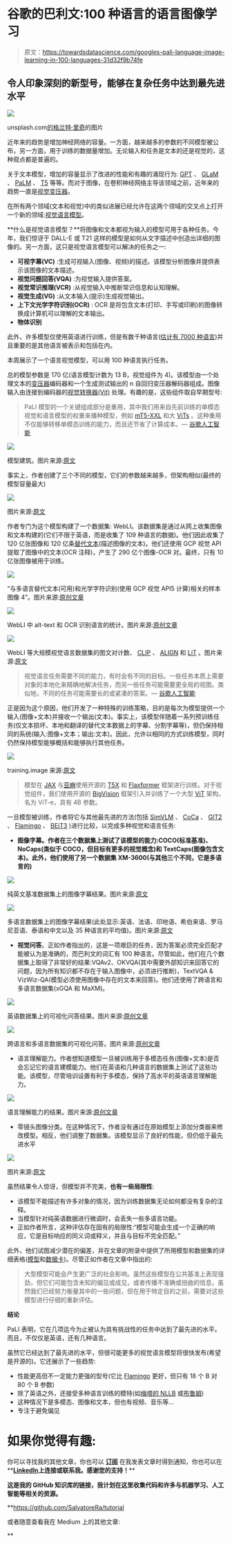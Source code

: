 # 谷歌的巴利文:100 种语言的语言图像学习

> 原文：<https://towardsdatascience.com/googles-pali-language-image-learning-in-100-languages-31d32f9b74fe>

## 令人印象深刻的新型号，能够在复杂任务中达到最先进水平

![](img/ebb7a51d4afc2413e1fe45d9eb6d1f91.png)

unsplash.com[的](https://unsplash.com/)[格兰特·里奇](https://unsplash.com/@grantritchie)的图片

近年来的趋势是增加神经网络的容量。一方面，越来越多的参数的不同模型被公布，另一方面，用于训练的数据量增加。无论输入和任务是文本的还是视觉的，这种观点都是普遍的。

关于文本模型，增加的容量显示了改进的性能和有趣的涌现行为: [GPT](https://arxiv.org/abs/2005.14165) 、 [GLaM](https://ai.googleblog.com/2021/12/more-efficient-in-context-learning-with.html) 、 [PaLM](https://ai.googleblog.com/2022/04/pathways-language-model-palm-scaling-to.html) 、 [T5](https://ai.googleblog.com/2020/02/exploring-transfer-learning-with-t5.html) 等等。而对于图像，在卷积神经网络主导该领域之前，近年来的趋势一直是[视觉变压器](https://arxiv.org/abs/2010.11929)。

在所有两个领域(文本和视觉)中的类似进展已经允许在这两个领域的交叉点上打开一个新的领域:[视觉语言模型](https://lilianweng.github.io/posts/2022-06-09-vlm)。

**什么是视觉语言模型？**将图像和文本都视为输入的模型可用于各种任务。今年，我们惊讶于 DALL-E 或 T21 这样的模型是如何从文字描述中创造出详细的图像的。另一方面，这只是视觉语言模型可以解决的任务之一:

*   **可视字幕(VC)** :生成可视输入(图像、视频)的描述。该模型分析图像并提供表示该图像的文本描述。
*   **视觉问题回答(VQA)** :为视觉输入提供答案。
*   **视觉常识推理(VCR)** :从视觉输入中推断常识信息和认知理解。
*   **视觉生成(VG)** :从文本输入(提示)生成视觉输出。
*   **上下文光学字符识别(OCR)** : OCR 是将包含文本(打印、手写或印刷)的图像转换成计算机可以理解的文本输出。
*   **物体识别**

此外，许多模型仅使用英语进行训练，但是有数千种语言([估计有 7000 种语言](https://en.wikipedia.org/wiki/Language))并且重要的是其他语言被表示和包括在内。

本周展示了一个语言视觉模型，可以用 100 种语言执行任务。

总的模型参数是 170 亿(语言模型计数为 13 B，视觉组件为 4)。该模型由一个处理文本的[变压器](https://proceedings.neurips.cc/paper/2017/file/3f5ee243547dee91fbd053c1c4a845aa-Paper.pdf)编码器和一个生成测试输出的 n 自回归变压器解码器组成。图像输入由连接到编码器的[视觉转换器(Vit)](https://arxiv.org/abs/2010.11929) 处理。有趣的是，这些组件取自早期型号:

> PaLI 模型的一个关键组成部分是重用，其中我们用来自先前训练的单模态视觉和语言模型的权重来播种模型，例如 [mT5-XXL](https://arxiv.org/abs/2010.11934) 和大 [ViTs](https://ai.googleblog.com/2020/12/transformers-for-image-recognition-at.html) 。这种重用不仅能够转移单模态训练的能力，而且还节省了计算成本。— [谷歌人工智能](https://ai.googleblog.com/2022/09/pali-scaling-language-image-learning-in.html)

![](img/bda70894fa9d02a22d1ce76812e2d5ab.png)

模型建筑。图片来源:[原文](https://arxiv.org/pdf/2209.06794.pdf)

事实上，作者创建了三个不同的模型，它们的参数越来越多，但架构相似(最终的模型容量最大)

![](img/39a66f9e61c48d4b4e8aeb056a0e7138.png)

图片来源:[原文](https://arxiv.org/pdf/2209.06794.pdf)

作者专门为这个模型构建了一个数据集: WebLI。该数据集是通过从网上收集图像和文本构建的(它们不限于英语，而是收集了 109 种语言的数据)。他们因此收集了 120 亿张图像和 120 亿条[替代文本](https://en.wikipedia.org/wiki/Alt_attribute)(描述图像的文本)。他们还使用 GCP 视觉 API 提取了图像中的文本(OCR 注释)，产生了 290 亿个图像-OCR 对。最终，只有 10 亿张图像被用于训练。

![](img/d278c74192078b0806d30fe7dc037ee7.png)

“与多语言替代文本(可用)和光学字符识别(使用 GCP 视觉 API5 计算)相关的样本图像 4”。图片来源:[原创文章](https://arxiv.org/pdf/2209.06794.pdf)

![](img/bee0090aaf7a551061adbd12d3947d0f.png)

WebLI 中 alt-text 和 OCR 识别语言的统计。图片来源:[原创文章](https://arxiv.org/pdf/2209.06794.pdf)

![](img/395d635add7de249cb70bdb9f594ec0e.png)

WebLI 等大规模视觉语言数据集的图文对计数、 [CLIP](https://openai.com/blog/clip/) 、 [ALIGN](https://arxiv.org/abs/2102.05918) 和 [LiT](https://arxiv.org/abs/2111.07991) 。图片来源:[原文](https://arxiv.org/pdf/2209.06794.pdf)

> 视觉语言任务需要不同的能力，有时会有不同的目标。一些任务本质上需要对象的本地化来精确地解决任务，而另一些任务可能需要更全局的视图。类似地，不同的任务可能需要长的或紧凑的答案。— [谷歌人工智能](https://ai.googleblog.com/2022/09/pali-scaling-language-image-learning-in.html)

正是因为这个原因，他们开发了一种特殊的训练策略，目的是每次为模型提供一个输入(图像+文本)并接收一个输出(文本)。事实上，该模型伴随着一系列预训练任务(仅文本损坏、本地和翻译的替代文本数据上的字幕、分割字幕等)，但仍保持相同的系统(输入:图像+文本；输出:文本)。因此，允许以相同的方式训练模型，同时仍然保持模型能够概括和能够执行其他任务。

![](img/8120b1b75df8da327dd34288eb8953da.png)

training.image 来源:[原文](https://arxiv.org/pdf/2209.06794.pdf)

> 模型在 [JAX](https://github.com/google/jax) 与[亚麻](https://github.com/google/flax)使用开源的 [T5X](https://github.com/google-research/t5x) 和 [Flaxformer](https://github.com/google/flaxformer) 框架进行训练。对于视觉组件，我们使用开源的 [BigVision](https://github.com/google-research/big_vision) 框架引入并训练了一个大型 [ViT](https://arxiv.org/abs/2010.11929) 架构，名为 ViT-e，具有 4B 参数。

一旦模型被训练，作者将它与其他最先进的方法(包括 [SimVLM](https://arxiv.org/abs/2108.10904) 、 [CoCa](https://arxiv.org/abs/2205.01917) 、 [GIT2](https://arxiv.org/pdf/2205.14100.pdf) 、 [Flamingo](https://www.deepmind.com/blog/tackling-multiple-tasks-with-a-single-visual-language-model) 、 [BEiT3](https://arxiv.org/abs/2208.10442) )进行比较，以完成多种视觉和语言任务:

*   **图像字幕。作者在三个数据集上测试了该模型的能力:COCO(标准基准)、NoCaps(类似于 COCO，但目标有更多的视觉概念)和 TextCaps(图像包含文本)。此外，他们使用了另一个数据集 XM-3600(与其他三个不同，它是多语言的)**

![](img/36862a6497b3a4048f2c9c56de274d89.png)

纯英文基准数据集上的图像字幕结果。图片来源:[原文](https://arxiv.org/pdf/2209.06794.pdf)

![](img/c0aee62cefe81ad8c498db31ff575bb3.png)

多语言数据集上的图像字幕结果(此处显示:英语、法语、印地语、希伯来语、罗马尼亚语、泰语和中文以及 35 种语言的平均值)。图片来源:[原文](https://arxiv.org/pdf/2209.06794.pdf)

*   **视觉问答**。正如作者指出的，这是一项艰巨的任务，因为答案必须完全匹配才能被认为是准确的，而巴利文的词汇有 100 种语言。尽管如此，他们在几个数据集上取得了非常好的结果:VQAv2、OKVQA(其中需要外部知识来回答它的问题，因为所有知识都不存在于输入图像中，必须进行推断)，TextVQA & VizWiz-QA(模型必须使用图像中存在的文本来回答)。他们还使用了跨语言和多语言数据集(xGQA 和 MaXM)。

![](img/5aec45fc0f85286683fd83cbc39d16d8.png)

英语数据集上的可视化问答结果。图片来源:[原创文章](https://arxiv.org/pdf/2209.06794.pdf)

![](img/b5a5900bfc1ef12e74bea8f2bb07e5ff.png)

跨语言和多语言数据集的可视化问答。图片来源:[原创文章](https://arxiv.org/pdf/2209.06794.pdf)

*   语言理解能力。作者想知道模型一旦被训练用于多模态任务(图像+文本)是否会忘记它的语言建模能力。他们在英语和几种语言的数据集上测试了这些功能。该模型，尽管培训设置有利于多模态，保持了高水平的英语语言理解能力。

![](img/62120745aaef9b5ea48f6fd6a74788c6.png)

语言理解能力的结果。图片来源:[原创文章](https://arxiv.org/pdf/2209.06794.pdf)

*   零镜头图像分类。在这种情况下，作者没有通过在原始模型上添加分类器来修改模型。相反，他们调整了数据集。该模型显示了良好的性能，但仍低于最先进水平

![](img/4492c2d9185a02312cca86c377e552b6.png)

图片来源:[原文](https://arxiv.org/pdf/2209.06794.pdf)

虽然结果令人惊讶，但模型并不完美，**也有一些局限性**:

*   该模型不能描述有许多对象的情况，因为训练数据集无论如何都没有复杂的注释。
*   当模型针对纯英语数据进行微调时，会丢失一些多语言功能。
*   正如作者所言，这种评估存在固有的局限性:“模型可能会生成一个正确的响应，它是目标响应的同义词或释义，并且与目标不完全匹配。”

此外，他们试图减少潜在的偏差，并在文章的附录中提供了所用模型和数据集的详细表格([模型](https://modelcards.withgoogle.com/about)和[数据卡](https://arxiv.org/abs/2204.01075))。尽管正如作者在文章中指出的:

> 大型模型可能会产生更广泛的社会影响。虽然这些模型在公共基准上表现强劲，但它们可能包含未知的偏见或成见，或者传播不准确或扭曲的信息。虽然我们已经努力衡量其中的一些问题，但在用于特定目的之前，需要对这些模型进行仔细的重新评估。

**结论**

PaLI 表明，它在几项迄今为止被认为具有挑战性的任务中达到了最先进的水平。而且，不仅仅是英语，还有几种语言。

虽然它已经达到了最先进的水平，但很可能更多的视觉语言模型将很快发布(希望是开源的)。它还展示了一些趋势:

*   性能更高但不一定能力更强的型号(它比 [Flamingo](https://www.deepmind.com/blog/tackling-multiple-tasks-with-a-single-visual-language-model) 更好，但只有 18 个 B 对 80 个 B 参数)
*   除了英语之外，还接受多种语言训练的模特(如[梅塔的 NLLB](https://pub.towardsai.net/no-language-left-behind-579afea29e52) 或[布鲁姆](https://pub.towardsai.net/a-new-bloom-in-ai-why-the-bloom-model-can-be-a-gamechanger-380a15b1fba7))
*   这种情况下是多模态、图像和文本，但也有视频、音乐等…
*   专注于避免偏见

# 如果你觉得有趣:

你可以寻找我的其他文章，你也可以 [**订阅**](https://salvatore-raieli.medium.com/subscribe) 在我发表文章时得到通知，你也可以在**[**LinkedIn**](https://www.linkedin.com/in/salvatore-raieli/)**上连接或联系我。感谢您的支持！****

**这是我的 GitHub 知识库的链接，我计划在这里收集代码和许多与机器学习、人工智能等相关的资源。**

**<https://github.com/SalvatoreRa/tutorial>  

或者随意查看我在 Medium 上的其他文章:

</a-critical-analysis-of-your-dataset-2b388e7ca01e>  </machine-learning-to-tackle-climate-change-7911e004c3a2>  </speaking-the-language-of-life-how-alphafold2-and-co-are-changing-biology-97cff7496221>  </how-science-contribution-has-become-a-toxic-environment-6beb382cebcd> **